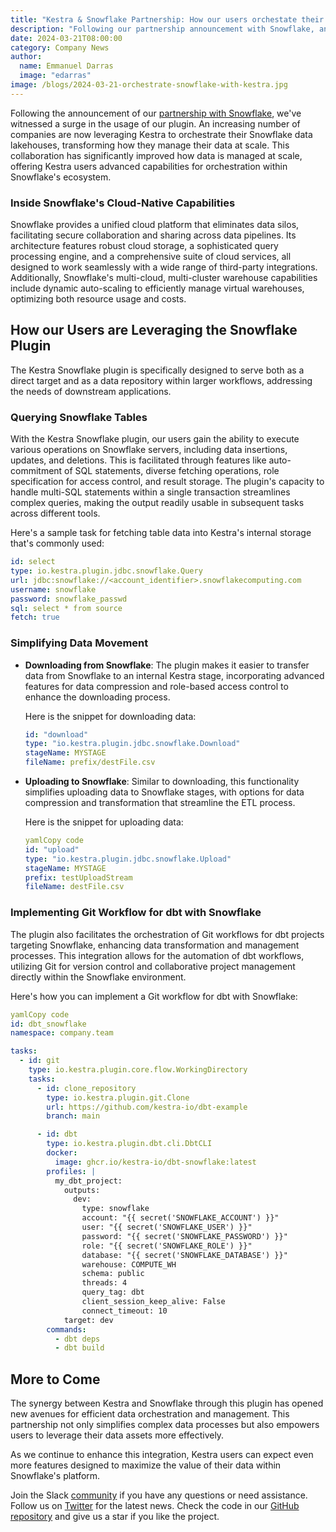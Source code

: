 ```yaml
---
title: "Kestra & Snowflake Partnership: How our users orchestate their Data Warehouse"
description: "Following our partnership announcement with Snowflake, an increasing number of Kestra users are effectively orchestrating their Snowflake environments"
date: 2024-03-21T08:00:00
category: Company News
author:
  name: Emmanuel Darras
  image: "edarras"
image: /blogs/2024-03-21-orchestrate-snowflake-with-kestra.jpg
---
```


Following the announcement of our [partnership with Snowflake](https://kestra.io/blogs/2023-09-25-kestra-snowflake-partnership), we've witnessed a surge in the usage of our plugin. An increasing number of companies are now leveraging Kestra to orchestrate their Snowflake data lakehouses, transforming how they manage their data at scale. This collaboration has significantly improved how data is managed at scale, offering Kestra users advanced capabilities for orchestration within Snowflake's ecosystem.

### Inside Snowflake's Cloud-Native Capabilities

Snowflake provides a unified cloud platform that eliminates data silos, facilitating secure collaboration and sharing across data pipelines. Its architecture features robust cloud storage, a sophisticated query processing engine, and a comprehensive suite of cloud services, all designed to work seamlessly with a wide range of third-party integrations. Additionally, Snowflake's multi-cloud, multi-cluster warehouse capabilities include dynamic auto-scaling to efficiently manage virtual warehouses, optimizing both resource usage and costs.

## How our Users are Leveraging the Snowflake Plugin

The Kestra Snowflake plugin is specifically designed to serve both as a direct target and as a data repository within larger workflows, addressing the needs of downstream applications.

### Querying Snowflake Tables

With the Kestra Snowflake plugin, our users gain the ability to execute various operations on Snowflake servers, including data insertions, updates, and deletions. This is facilitated through features like auto-commitment of SQL statements, diverse fetching operations, role specification for access control, and result storage. The plugin's capacity to handle multi-SQL statements within a single transaction streamlines complex queries, making the output readily usable in subsequent tasks across different tools.

Here's a sample task for fetching table data into Kestra's internal storage that's commonly used:

```yaml
id: select
type: io.kestra.plugin.jdbc.snowflake.Query
url: jdbc:snowflake://<account_identifier>.snowflakecomputing.com
username: snowflake
password: snowflake_passwd
sql: select * from source
fetch: true

```

### Simplifying Data Movement

- **Downloading from Snowflake**: The plugin makes it easier to transfer data from Snowflake to an internal Kestra stage, incorporating advanced features for data compression and role-based access control to enhance the downloading process.
    
    Here is the snippet for downloading data:
    
    ```yaml
    id: "download"
    type: "io.kestra.plugin.jdbc.snowflake.Download"
    stageName: MYSTAGE
    fileName: prefix/destFile.csv
    
    ```
    
- **Uploading to Snowflake**: Similar to downloading, this functionality simplifies uploading data to Snowflake stages, with options for data compression and transformation that streamline the ETL process.
    
    Here is the snippet for uploading data:
    
    ```yaml
    yamlCopy code
    id: "upload"
    type: "io.kestra.plugin.jdbc.snowflake.Upload"
    stageName: MYSTAGE
    prefix: testUploadStream
    fileName: destFile.csv
    
    ```
    

### Implementing Git Workflow for dbt with Snowflake

The plugin also facilitates the orchestration of Git workflows for dbt projects targeting Snowflake, enhancing data transformation and management processes. This integration allows for the automation of dbt workflows, utilizing Git for version control and collaborative project management directly within the Snowflake environment.

Here's how you can implement a Git workflow for dbt with Snowflake:

```yaml
yamlCopy code
id: dbt_snowflake
namespace: company.team

tasks:
  - id: git
    type: io.kestra.plugin.core.flow.WorkingDirectory
    tasks:
      - id: clone_repository
        type: io.kestra.plugin.git.Clone
        url: https://github.com/kestra-io/dbt-example
        branch: main

      - id: dbt
        type: io.kestra.plugin.dbt.cli.DbtCLI
        docker:
          image: ghcr.io/kestra-io/dbt-snowflake:latest
        profiles: |
          my_dbt_project:
            outputs:
              dev:
                type: snowflake
                account: "{{ secret('SNOWFLAKE_ACCOUNT') }}"
                user: "{{ secret('SNOWFLAKE_USER') }}"
                password: "{{ secret('SNOWFLAKE_PASSWORD') }}"
                role: "{{ secret('SNOWFLAKE_ROLE') }}"
                database: "{{ secret('SNOWFLAKE_DATABASE') }}"
                warehouse: COMPUTE_WH
                schema: public
                threads: 4
                query_tag: dbt
                client_session_keep_alive: False
                connect_timeout: 10
            target: dev
        commands:
          - dbt deps
          - dbt build

```


## More to Come

The synergy between Kestra and Snowflake through this plugin has opened new avenues for efficient data orchestration and management. This partnership not only simplifies complex data processes but also empowers users to leverage their data assets more effectively.

As we continue to enhance this integration, Kestra users can expect even more features designed to maximize the value of their data within Snowflake's platform.

Join the Slack [community](https://kestra.io/slack) if you have any questions or need assistance.
Follow us on [Twitter](https://twitter.com/kestra_io) for the latest news.
Check the code in our [GitHub repository](https://github.com/kestra-io/kestra) and give us a star if you like the project.
